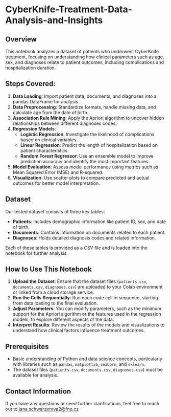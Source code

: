 # CyberKnife-Treatment-Data-Analysis-and-Insights

## Overview

This notebook analyzes a dataset of patients who underwent CyberKnife treatment, focusing on understanding how clinical parameters such as age, sex, and diagnoses relate to patient outcomes, including complications and hospitalization duration.

## Steps Covered:

1. **Data Loading**: Import patient data, documents, and diagnoses into a pandas DataFrame for analysis.
2. **Data Preprocessing**: Standardize formats, handle missing data, and calculate age from the date of birth.
3. **Association Rule Mining**: Apply the Apriori algorithm to uncover hidden relationships between different diagnoses codes.
4. **Regression Models**:
   - **Logistic Regression**: Investigate the likelihood of complications based on clinical variables.
   - **Linear Regression**: Predict the length of hospitalization based on patient characteristics.
   - **Random Forest Regressor**: Use an ensemble model to improve prediction accuracy and identify the most important features.
5. **Model Evaluation**: Assess model performance using metrics such as Mean Squared Error (MSE) and R-squared.
6. **Visualization**: Use scatter plots to compare predicted and actual outcomes for better model interpretation.

## Dataset

Our tested dataset consists of three key tables:
- **Patients**: Includes demographic information like patient ID, sex, and date of birth.
- **Documents**: Contains information on documents related to each patient.
- **Diagnoses**: Holds detailed diagnosis codes and related information.

Each of these tables is provided as a CSV file and is loaded into the notebook for further analysis.

## How to Use This Notebook
1. **Upload the Dataset**: Ensure that the dataset files (`patients.csv`, `documents.csv`, `diagnoses.csv`) are uploaded to your Colab environment or linked from a cloud storage service.
2. **Run the Cells Sequentially**: Run each code cell in sequence, starting from data loading to the final evaluation.
3. **Adjust Parameters**: You can modify parameters, such as the minimum support for the Apriori algorithm or the features used in the regression models, to explore different aspects of the data.
4. **Interpret Results**: Review the results of the models and visualizations to understand how clinical factors influence treatment outcomes.

## Prerequisites
- Basic understanding of Python and data science concepts, particularly with libraries such as `pandas`, `matplotlib`, `seaborn`, and `sklearn`.
- The dataset files (`patients.csv`, `documents.csv`, `diagnoses.csv`) must be available for analysis.

## Contact Information
If you have any questions or need further clarifications, feel free to reach out to jana.schwarzerova2@fno.cz
